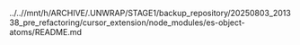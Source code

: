 ../..//mnt/h/ARCHIVE/.UNWRAP/STAGE1/backup_repository/20250803_201338_pre_refactoring/cursor_extension/node_modules/es-object-atoms/README.md
